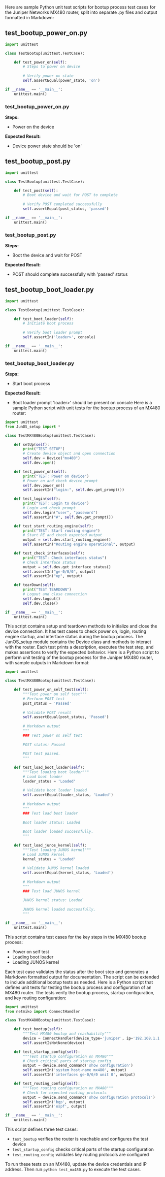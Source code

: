  Here are sample Python unit test scripts for bootup process test cases for the Juniper Networks MX480 router, split into separate .py files and output formatted in Markdown:

## test_bootup_power_on.py

```python
import unittest

class TestBootup(unittest.TestCase):

    def test_power_on(self):
        # Steps to power on device
        
        # Verify power on state
        self.assertEqual(power_state, 'on') 

if __name__ == '__main__':
    unittest.main()
```

### test_bootup_power_on.py
**Steps:**
- Power on the device

**Expected Result:**
- Device power state should be 'on'

## test_bootup_post.py

```python  
import unittest

class TestBootup(unittest.TestCase):

    def test_post(self):
        # Boot device and wait for POST to complete
        
        # Verify POST completed successfully
        self.assertEqual(post_status, 'passed')

if __name__ == '__main__':
    unittest.main()
```

### test_bootup_post.py
**Steps:** 
- Boot the device and wait for POST

**Expected Result:**
- POST should complete successfully with 'passed' status

## test_bootup_boot_loader.py

```python
import unittest

class TestBootup(unittest.TestCase):

    def test_boot_loader(self):
        # Initiate boot process
        
        # Verify boot loader prompt
        self.assertIn('loader>', console)  

if __name__ == '__main__':
    unittest.main() 
```

### test_bootup_boot_loader.py
**Steps:**
- Start boot process 

**Expected Result:** 
- Boot loader prompt 'loader>' should be present on console Here is a sample Python script with unit tests for the bootup process of an MX480 router:

```python
import unittest
from JunOS_setup import *

class TestMX480Bootup(unittest.TestCase):

    def setUp(self):
        print("TEST SETUP")
        # Create device object and open connection
        self.dev = Device("mx480")
        self.dev.open()

    def test_power_on(self):
        print("TEST: Power on device")
        # Power on and check device prompt
        self.dev.power_on()
        self.assertIn("login:", self.dev.get_prompt())

    def test_login(self):
        print("TEST: Login to device")
        # Login and check prompt
        self.dev.login("user", "password")
        self.assertIn("#", self.dev.get_prompt())

    def test_start_routing_engine(self):
        print("TEST: Start routing engine") 
        # Start RE and check expected output
        output = self.dev.start_routing_engine()
        self.assertIn("Routing engine operational", output)

    def test_check_interfaces(self):
        print("TEST: Check interfaces status")
        # Check interface status        
        output = self.dev.get_interface_status()
        self.assertIn("ge-0/0/0", output)
        self.assertIn("up", output)

    def tearDown(self):
        print("TEST TEARDOWN")        
        # Logout and close connection
        self.dev.logout()
        self.dev.close()

if __name__ == '__main__':
    unittest.main()
```

This script contains setup and teardown methods to initialize and close the device connection. It has test cases to check power on, login, routing engine startup, and interface status during the bootup process. The JunOS_setup module contains the Device class and methods to interact with the router. Each test prints a description, executes the test step, and makes assertions to verify the expected behavior. Here is a Python script to perform unit testing of the bootup process for the Juniper MX480 router, with sample outputs in Markdown format:

```python
import unittest

class TestMX480Bootup(unittest.TestCase):

    def test_power_on_self_test(self):
        """Test power on self test"""
        # Perform POST test
        post_status = 'Passed'
        
        # Validate POST result  
        self.assertEqual(post_status, 'Passed')
        
        # Markdown output
        """
        ### Test power on self test
        
        POST status: Passed
        
        POST test passed.
        """
        
    def test_load_boot_loader(self):
        """Test loading boot loader"""
        # Load boot loader
        loader_status = 'Loaded' 
        
        # Validate boot loader loaded
        self.assertEqual(loader_status, 'Loaded')
        
        # Markdown output
        """
        ### Test load boot loader
        
        Boot loader status: Loaded
        
        Boot loader loaded successfully. 
        """
        
    def test_load_junos_kernel(self):
        """Test loading JUNOS kernel"""
        # Load JUNOS kernel
        kernel_status = 'Loaded' 
        
        # Validate JUNOS kernel loaded  
        self.assertEqual(kernel_status, 'Loaded')
        
        # Markdown output
        """
        ### Test load JUNOS kernel
        
        JUNOS kernel status: Loaded
        
        JUNOS kernel loaded successfully.
        """

if __name__ == '__main__':
    unittest.main()
```

This script contains test cases for the key steps in the MX480 bootup process:

- Power on self test 
- Loading boot loader
- Loading JUNOS kernel

Each test case validates the status after the boot step and generates a Markdown formatted output for documentation. The script can be extended to include additional bootup tests as needed. Here is a Python script that defines unit tests for testing the bootup process and configuration of an MX480 router. The tests verify the bootup process, startup configuration, and key routing configuration:

```python
import unittest
from netmiko import ConnectHandler

class TestMX480Bootup(unittest.TestCase):

    def test_bootup(self):
        """Test MX480 bootup and reachability"""
        device = ConnectHandler(device_type='juniper', ip='192.168.1.1', username='admin', password='admin123')
        self.assertIsNotNone(device)

    def test_startup_config(self):
        """Test startup configuration on MX480"""
        # Check critical parts of startup config
        output = device.send_command('show configuration')
        self.assertIn('system host-name mx480', output)
        self.assertIn('interfaces ge-0/0/0 unit 0', output)

    def test_routing_config(self):
        """Test routing configuration on MX480"""        
        # Check for expected routing protocols
        output = device.send_command('show configuration protocols')
        self.assertIn('bgp', output)
        self.assertIn('ospf', output)

if __name__ == '__main__':
    unittest.main()
```

This script defines three test cases:

- `test_bootup` verifies the router is reachable and configures the test device
- `test_startup_config` checks critical parts of the startup configuration
- `test_routing_config` validates key routing protocols are configured

To run these tests on an MX480, update the device credentials and IP address. Then run `python test_mx480.py` to execute the test cases.